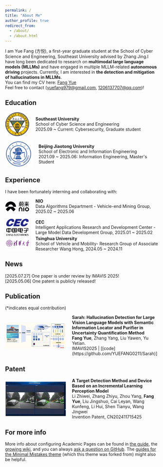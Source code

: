 ```yaml
---
permalink: /
title: "About Me"
author_profile: true
redirect_from: 
  - /about/
  - /about.html
---
```

I am Yue Fang (方悦), a first-year graduate student at the School of Cyber Science and Engineering, Southeast University advised by Zhang Jing.I have long been dedicated to research on **multimodal large language models (MLLMs)** and have engaged in multiple MLLM-related **autonomous driving** projects. Currently, I am interested in **the detection and mitigation of hallucinations in MLLMs**. 
<br>
You can find my CV here: [Fang Yue](../assets/YueFang_CV.pdf)
<br>
Feel free to contact (yuefang979@gmail.com, 1206137707@qq.com)!

Education
------
<div style="display: flex; align-items: center; gap: 20px; margin-bottom: 15px;">
  <img src="images/seu0.png" alt="Southeast University Logo" style="width: 80px; height: auto;"/>
  <div>
    <strong>Southeast University</strong><br>
    School of Cyber Science and Engineering<br>
    2025.09 ~ Current: Cybersecurity, Graduate student
  </div>
</div>

<div style="display: flex; align-items: center; gap: 20px;">
  <img src="images/bjtu.png" alt="Beijing Jiaotong University Logo" style="width: 90px; height: auto;"/>
  <div>
    <strong>Beijing Jiaotong University</strong><br>
    School of Electronic and Information Engineering<br>
    2021.09 ~ 2025.06: Information Engineering, Master's Student
  </div>
</div>

Experience
------
I have been fortunately interning and collaborating with:
<div style="display: flex; align-items: center; gap: 20px; margin-bottom: 15px;">
  <img src="images/nio.png" alt="NIO Logo" style="width: 80px; height: auto;"/>
  <div>
    <strong>NIO</strong><br>
    Data Algorithms Department - Vehicle-end Mining Group, 2025.02 ~ 2025.06 
  </div>
</div>
<div style="display: flex; align-items: center; gap: 20px;">
  <img src="images/cec.png" alt="CEC Logo" style="width: 80px; height: auto;"/>
  <div>
    <strong>CEC</strong><br>
    Intelligent Applications Research and Development Center - Large Model Data Development Group, 2025.01 ~ 2025.02
  </div>
</div>
<div style="display: flex; align-items: center; gap: 20px;">
  <img src="images/thu.png" alt="thu Logo" style="width: 80px; height: auto;"/>
  <div>
    <strong>Tsinghua University</strong><br>
    School of Vehicle and Mobility- Research Group of Associate Researcher Wang Hong, 2024.05 ~ 2024.11
  </div>
</div>

News
------
[2025.07.27] One paper is under review by IMAVIS 2025!
<br>
[2025.05.06] One patent is publicly released!

Publication
------
(*indicates equal contribution)
<div style="display: flex; align-items: center; gap: 20px;">
  <img src="images/sarah.png" alt="CEC Logo" style="width: 200px; height: auto;"/>
  <div>
    <strong>Sarah: Hallucination Detection for Large Vision Language Models with Semantic
Information Locator and Purifier in Uncertainty Quantification Method</strong>
    <br>
    <strong>Fang Yue</strong>, Zhang Yang, Liu Yawen, Yu Yetian.
    <br>
    IMAVIS2025 | [[code](https://github.com/YUEFANG0211/Sarah)]
  </div>
</div>

Patent
------
<div style="display: flex; align-items: center; gap: 20px;">
  <img src="images/meta.png" alt="increminal Logo" style="width: 200px; height: auto;"/>
  <div>
    <strong>A Target Detection Method and Device Based on an Incremental Learning Perception Model</strong><br>
    Li Zhiwei, Zhang Zhiyu, Zhou Yang, <strong>Fang Yue</strong>, Liu Jingshuo, Cai Leyan, Wang Kunfeng, Li Hui, Shen Tianyu, Wang Jingwei
    <br>
    Invention Patent, CN202411715425
  </div>
</div>

For more info
------
More info about configuring Academic Pages can be found in [the guide](https://academicpages.github.io/markdown/), the [growing wiki](https://github.com/academicpages/academicpages.github.io/wiki), and you can always [ask a question on GitHub](https://github.com/academicpages/academicpages.github.io/discussions). The [guides for the Minimal Mistakes theme](https://mmistakes.github.io/minimal-mistakes/docs/configuration/) (which this theme was forked from) might also be helpful.
